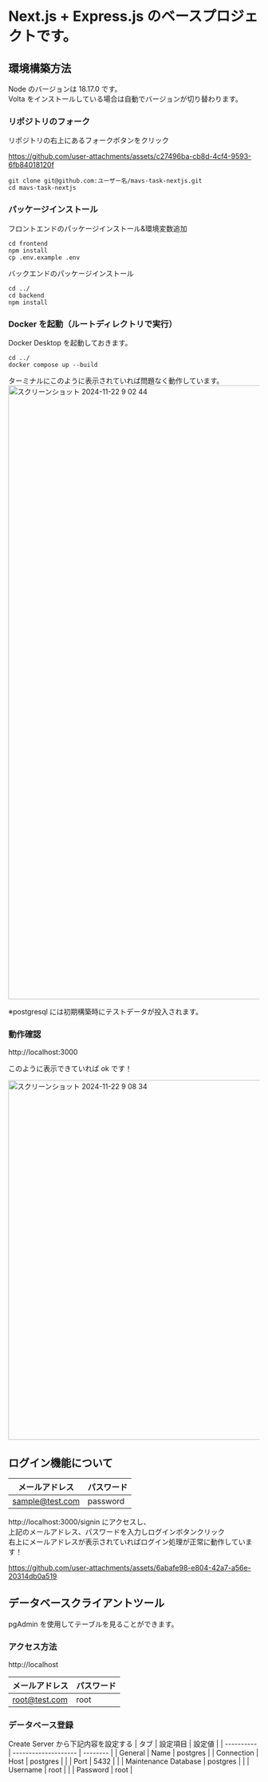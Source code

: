 # Next.js + Express.js のベースプロジェクトです。

## 環境構築方法

Node のバージョンは 18.17.0 です。  
Volta をインストールしている場合は自動でバージョンが切り替わります。

### リポジトリのフォーク

リポジトリの右上にあるフォークボタンをクリック

https://github.com/user-attachments/assets/c27496ba-cb8d-4cf4-9593-6fb84018120f

```
git clone git@github.com:ユーザー名/mavs-task-nextjs.git
cd mavs-task-nextjs
```

### パッケージインストール

フロントエンドのパッケージインストール&環境変数追加

```
cd frontend
npm install
cp .env.example .env
```

バックエンドのパッケージインストール

```
cd ../
cd backend
npm install
```

### Docker を起動（ルートディレクトリで実行）

Docker Desktop を起動しておきます。

```
cd ../
docker compose up --build
```

ターミナルにこのように表示されていれば問題なく動作しています。
<img width="1231" alt="スクリーンショット 2024-11-22 9 02 44" src="https://github.com/user-attachments/assets/951a337c-1cb7-4337-ab4f-856c43898f57">


※postgresql には初期構築時にテストデータが投入されます。

### 動作確認

http://localhost:3000

このように表示できていれば ok です！

<img width="721" alt="スクリーンショット 2024-11-22 9 08 34" src="https://github.com/user-attachments/assets/f3c8b95d-3b82-43c2-b74c-888c7a8d16ce">


## ログイン機能について

| メールアドレス  | パスワード |
| --------------- | ---------- |
| sample@test.com | password   |

http://localhost:3000/signin にアクセスし、  
上記のメールアドレス、パスワードを入力しログインボタンクリック  
右上にメールアドレスが表示されていればログイン処理が正常に動作しています！

https://github.com/user-attachments/assets/6abafe98-e804-42a7-a56e-20314db0a519

## データベースクライアントツール

pgAdmin を使用してテーブルを見ることができます。

### アクセス方法

http://localhost

| メールアドレス | パスワード |
| -------------- | ---------- |
| root@test.com  | root       |

### データベース登録

Create Server から下記内容を設定する
| タブ | 設定項目 | 設定値 |
| ---------- | -------------------- | -------- |
| General | Name | postgres |
| Connection | Host | postgres |
| | Port | 5432 |
| | Maintenance Database | postgres |
| | Username | root |
| | Password | root |
